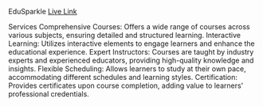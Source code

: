 EduSparkle
[Live Link](https://edu-sparkle-2959f.web.app/)

Services
Comprehensive Courses: Offers a wide range of courses across various subjects, ensuring detailed and structured learning.
Interactive Learning: Utilizes interactive elements to engage learners and enhance the educational experience.
Expert Instructors: Courses are taught by industry experts and experienced educators, providing high-quality knowledge and insights.
Flexible Scheduling: Allows learners to study at their own pace, accommodating different schedules and learning styles.
Certification: Provides certificates upon course completion, adding value to learners' professional credentials.
